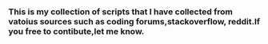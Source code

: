 ### This is my collection of scripts that I have collected from vatoius sources such as coding forums,stackoverflow, reddit.If you free to contibute,let me know.
